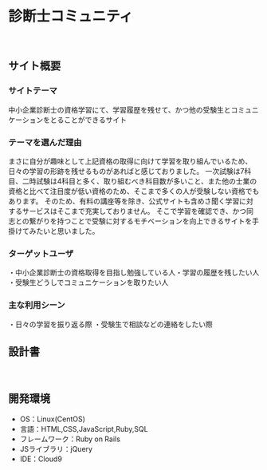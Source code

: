 # 診断士コミュニティ
​
## サイト概要

### サイトテーマ
中小企業診断士の資格学習にて、学習履歴を残せて、かつ他の受験生とコミュニケーションをとることができるサイト
​
### テーマを選んだ理由
まさに自分が趣味として上記資格の取得に向けて学習を取り組んでいるため、日々の学習の形跡を残せるものがあればと感じておりました。
一次試験は7科目、二時試験は4科目と多く、取り組むべき科目数が多いこと、また他の士業の資格と比べて注目度が低い資格のため、そこまで多くの人が受験しない資格でもあります。
そのため、有料の講座等を除き、公式サイトも含めさ聞く学習に対するサービスはそこまで充実しておりません。
そこで学習を確認でき、かつ同志との繋がりを持つことで受験に対するモチベーションを向上できるサイトを手掛けてみたいと思いました。
​
### ターゲットユーザ
​・中小企業診断士の資格取得を目指し勉強している人
​・学習の履歴を残したい人
​・受験生どうしでコミュニケーションを取りたい人

### 主な利用シーン
​・日々の学習を振り返る際
​・受験生で相談などの連絡をしたい際

## 設計書

​
## 開発環境
- OS：Linux(CentOS)
- 言語：HTML,CSS,JavaScript,Ruby,SQL
- フレームワーク：Ruby on Rails
- JSライブラリ：jQuery
- IDE：Cloud9
​

